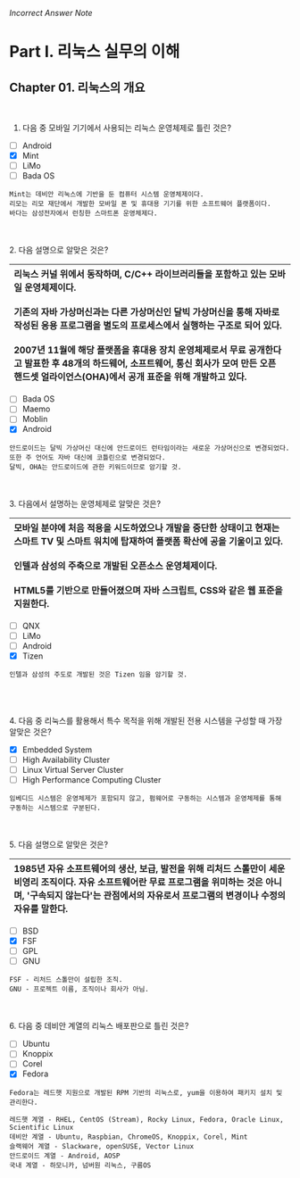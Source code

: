 *Incorrect Answer Note*
# **Part I. 리눅스 실무의 이해**
## **Chapter 01. 리눅스의 개요**

<br>

1. 다음 중 모바일 기기에서 사용되는 리눅스 운영체제로 틀린 것은?
- [ ] Android
- [x] Mint
- [ ] LiMo
- [ ] Bada OS
```
Mint는 데비안 리눅스에 기반을 둔 컴퓨터 시스템 운영체제이다.
리모는 리모 재단에서 개발한 모바일 폰 및 휴대용 기기를 위한 소프트웨어 플랫폼이다.
바다는 삼성전자에서 런칭한 스마트폰 운영체제다.
```
<br><br>
2. 다음 설명으로 알맞은 것은?

|리눅스 커널 위에서 동작하며, C/C++ 라이브러리들을 포함하고 있는 모바일 운영체제이다. <br><br> 기존의 자바 가상머신과는 다른 가상머신인 달빅 가상머신을 통해 자바로 작성된 응용 프로그램을 별도의 프로세스에서 실행하는 구조로 되어 있다. <br><br> 2007년 11월에 해당 플랫폼을 휴대용 장치 운영체제로서 무료 공개한다고 발표한 후 48개의 하드웨어, 소프트웨어, 통신 회사가 모여 만든 오픈 핸드셋 얼라이언스(OHA)에서 공개 표준을 위해 개발하고 있다.|
|:---|

- [ ] Bada OS
- [ ] Maemo
- [ ] Moblin
- [x] Android
```
안드로이드는 달빅 가상머신 대신에 안드로이드 런타임이라는 새로운 가상머신으로 변경되었다. 또한 주 언어도 자바 대신에 코틀린으로 변경되었다.
달빅, OHA는 안드로이드에 관한 키워드이므로 암기할 것.
```
<br><br>
3. 다음에서 설명하는 운영체제로 알맞은 것은?

|모바일 분야에 처음 적용을 시도하였으나 개발을 중단한 상태이고 현재는 스마트 TV 및 스마트 워치에 탑재하여 플랫폼 확산에 공을 기울이고 있다. <br><br> 인텔과 삼성의 주축으로 개발된 오픈소스 운영체제이다. <br><br> HTML5를 기반으로 만들어졌으며 자바 스크립트, CSS와 같은 웹 표준을 지원한다.|
|:---|

- [ ] QNX
- [ ] LiMo
- [ ] Android
- [x] Tizen
```
인텔과 삼성의 주도로 개발된 것은 Tizen 임을 암기할 것.
```
<br><br><br>
4. 다음 중 리눅스를 활용해서 특수 목적을 위해 개발된 전용 시스템을 구성할 때 가장 알맞은 것은?
- [x] Embedded System
- [ ] High Availability Cluster
- [ ] Linux Virtual Server Cluster
- [ ] High Performance Computing Cluster
```
임베디드 시스템은 운영체제가 포함되지 않고, 펌웨어로 구동하는 시스템과 운영체제를 통해 구동하는 시스템으로 구분된다.
```
<br><br>
5. 다음 설명으로 알맞은 것은?

|1985년 자유 소프트웨어의 생산, 보급, 발전을 위해 리처드 스톨만이 세운 비영리 조직이다. 자유 소프트웨어란 무료 프로그램을 위미하는 것은 아니며, '구속되지 않는다'는 관점에서의 자유로서 프로그램의 변경이나 수정의 자유를 말한다.|
|:---|
- [ ] BSD
- [x] FSF
- [ ] GPL
- [ ] GNU
```
FSF - 리처드 스톨만이 설립한 조직.
GNU - 프로젝트 이름, 조직이나 회사가 아님.
```
<br><br>
6. 다음 중 데비안 계열의 리눅스 배포판으로 틀린 것은?
- [ ] Ubuntu
- [ ] Knoppix
- [ ] Corel
- [x] Fedora
```
Fedora는 레드햇 지원으로 개발된 RPM 기반의 리눅스로, yum을 이용하여 패키지 설치 및 관리한다.

레드햇 계열 - RHEL, CentOS (Stream), Rocky Linux, Fedora, Oracle Linux, Scientific Linux
데비안 계열 - Ubuntu, Raspbian, ChromeOS, Knoppix, Corel, Mint
슬랙웨어 계열 - Slackware, openSUSE, Vector Linux
안드로이드 계열 - Android, AOSP
국내 계열 - 하모니카, 넘버원 리눅스, 구름OS
```
